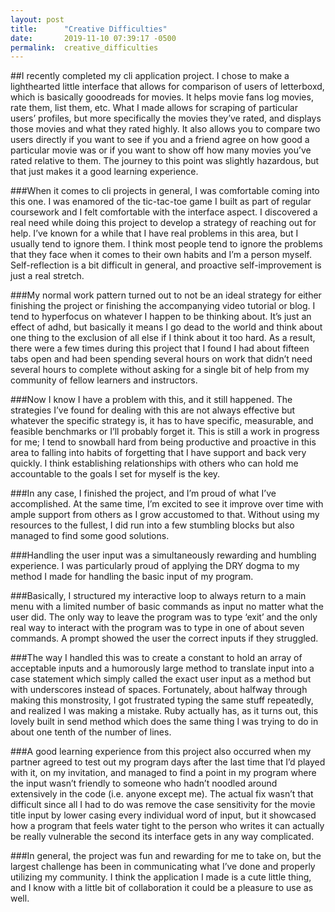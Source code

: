 ```yaml
---
layout: post
title:      "Creative Difficulties"
date:       2019-11-10 07:39:17 -0500
permalink:  creative_difficulties
---
```



##I recently completed my cli application project. I chose to make a lighthearted little interface that allows for comparison of users of letterboxd, which is basically gooodreads for movies. It helps movie fans log movies, rate them, list them, etc. What I made allows for scraping of particular users’ profiles, but more specifically the movies they’ve rated, and displays those movies and what they rated highly. It also allows you to compare two users directly if you want to see if you and a friend agree on how good a particular movie was or if you want to show off how many movies you’ve rated relative to them. The journey to this point was slightly hazardous, but that just makes it a good learning experience.

###When it comes to cli projects in general, I was comfortable coming into this one. I was enamored of the tic-tac-toe game I built as part of regular coursework and I felt comfortable with the interface aspect.
I discovered a real need while doing this project to develop a strategy of reaching out for help. I’ve known for a while that I have real problems in this area, but I usually tend to ignore them. I think most people tend to ignore the problems that they face when it comes to their own habits and I’m a person myself. Self-reflection is a bit difficult in general, and proactive self-improvement is just a real stretch.

###My normal work pattern turned out to not be an ideal strategy for either finishing the project or finishing the accompanying video tutorial or blog. I tend to hyperfocus on whatever I happen to be thinking about. It’s just an effect of adhd, but basically it means I go dead to the world and think about one thing to the exclusion of all else if I think about it too hard. As a result, there were a few times during this project that I found I had about fifteen tabs open and had been spending several hours on work that didn’t need several hours to complete without asking for a single bit of help from my community of fellow learners and instructors.

###Now I know I have a problem with this, and it still happened. The strategies I’ve found for dealing with this are not always effective but whatever the specific strategy is, it has to have specific, measurable, and feasible benchmarks or I’ll probably forget it. This is still a work in progress for me; I tend to snowball hard from being productive and proactive in this area to falling into habits of forgetting that I have support and back very quickly. I think establishing relationships with others who can hold me accountable to the goals I set for myself is the key.
 
###In any case, I finished the project, and I’m proud of what I’ve accomplished. At the same time, I’m excited to see it improve over time with ample support from others as I grow accustomed to that. Without using my resources to the fullest, I did run into a few stumbling blocks but also managed to find some good solutions.

###Handling the user input was a simultaneously rewarding and humbling experience. I was particularly proud of applying the DRY dogma to my method I made for handling the basic input of my program. 

###Basically, I structured my interactive loop to always return to a main menu with a limited number of basic commands as input no matter what the user did. The only way to leave the program was to type ‘exit’ and the only real way to interact with the program was to type in one of about seven commands. A prompt showed the user the correct inputs if they struggled. 

###The way I handled this was to create a constant to hold an array of acceptable inputs and a humorously large method to translate input into a case statement which simply called the exact user input as a method but with underscores instead of spaces. Fortunately, about halfway through making this monstrosity, I got frustrated typing the same stuff repeatedly, and realized I was making a mistake. Ruby actually has, as it turns out, this lovely built in send method which does the same thing I was trying to do in about one tenth of the number of lines. 

###A good learning experience from this project also occurred when my partner agreed to test out my program days after the last time that I’d played with it, on my invitation, and managed to find a point in my program where the input wasn’t friendly to someone who hadn’t noodled around extensively in the code (i.e. anyone except me). The actual fix wasn’t that difficult since all I had to do was remove the case sensitivity for the movie title input by lower casing every individual word of input, but it showcased how a program that feels water tight to the person who writes it can actually be really vulnerable the second its interface gets in any way complicated. 

###In general, the project was fun and rewarding for me to take on, but the largest challenge has been in communicating what I’ve done and properly utilizing my community. I think the application I made is a cute little thing, and I know with a little bit of collaboration it could be a pleasure to use as well.


